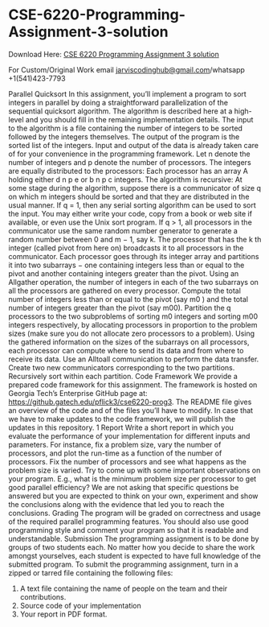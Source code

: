 # CSE-6220-Programming-Assignment-3-solution

Download Here: [CSE 6220 Programming Assignment 3 solution](https://jarviscodinghub.com/assignment/cse-6220-programming-assignment-3-solution/)

For Custom/Original Work email jarviscodinghub@gmail.com/whatsapp +1(541)423-7793

Parallel Quicksort
In this assignment, you’ll implement a program to sort integers in parallel by doing a straightforward
parallelization of the sequential quicksort algorithm. The algorithm is described here at a high-level
and you should fill in the remaining implementation details.
The input to the algorithm is a file containing the number of integers to be sorted followed by
the integers themselves. The output of the program is the sorted list of the integers. Input and
output of the data is already taken care of for your convenience in the programming framework.
Let n denote the number of integers and p denote the number of processors. The integers
are equally distributed to the processors: Each processor has an array A holding either d
n
p
e or
b
n
p
c integers. The algorithm is recursive: At some stage during the algorithm, suppose there is a
communicator of size q on which m integers should be sorted and that they are distributed in the
usual manner. If q = 1, then any serial sorting algorithm can be used to sort the input. You may
either write your code, copy from a book or web site if available, or even use the Unix sort program.
If q > 1, all processors in the communicator use the same random number generator to generate
a random number between 0 and m − 1, say k. The processor that has the k
th integer (called pivot
from here on) broadcasts it to all processors in the communicator. Each processor goes through
its integer array and partitions it into two subarrays − one containing integers less than or equal
to the pivot and another containing integers greater than the pivot. Using an Allgather operation,
the number of integers in each of the two subarrays on all the processors are gathered on every
processor. Compute the total number of integers less than or equal to the pivot (say m0
) and the
total number of integers greater than the pivot (say m00). Partition the q processors to the two
subproblems of sorting m0
integers and sorting m00 integers respectively, by allocating processors
in proportion to the problem sizes (make sure you do not allocate zero processors to a problem).
Using the gathered information on the sizes of the subarrays on all processors, each processor can
compute where to send its data and from where to receive its data. Use an Alltoall communication
to perform the data transfer. Create two new communicators corresponding to the two partitions.
Recursively sort within each partition.
Code Framework
We provide a prepared code framework for this assignment. The framework is hosted on Georgia
Tech’s Enterprise GitHub page at: https://github.gatech.edu/pflick3/cse6220-prog3. The
README file gives an overview of the code and of the files you’ll have to modify. In case that we
have to make updates to the code framework, we will publish the updates in this repository.
1
Report
Write a short report in which you evaluate the performance of your implementation for different
inputs and parameters. For instance, fix a problem size, vary the number of processors, and plot
the run-time as a function of the number of processors. Fix the number of processors and see what
happens as the problem size is varied. Try to come up with some important observations on your
program. E.g., what is the minimum problem size per processor to get good parallel efficiency?
We are not asking that specific questions be answered but you are expected to think on your own,
experiment and show the conclusions along with the evidence that led you to reach the conclusions.
Grading
The program will be graded on correctness and usage of the required parallel programming features.
You should also use good programming style and comment your program so that it is readable and
understandable.
Submission
The programming assignment is to be done by groups of two students each. No matter how you
decide to share the work amongst yourselves, each student is expected to have full knowledge of
the submitted program. To submit the programming assignment, turn in a zipped or tarred file
containing the following files:
1. A text file containing the name of people on the team and their contributions.
2. Source code of your implementation
3. Your report in PDF format.

